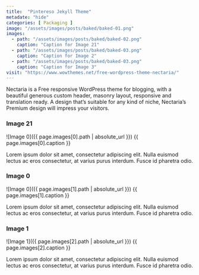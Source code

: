 ```yaml
---
title:  "Pintereso Jekyll Theme"
metadate: "hide"
categories: [ Packaging ]
image: "/assets/images/posts/baked/baked-01.png"
images:
  - path: "/assets/images/posts/baked/baked-02.png"
    caption: "Caption for Image 21"
  - path: "/assets/images/posts/baked/baked-03.png"
    caption: "Caption for Image 2"
  - path: "/assets/images/posts/baked/baked-03.png"
    caption: "Caption for Image 3"
visit: "https://www.wowthemes.net/free-wordpress-theme-nectaria/"
---
```

Nectaria is a Free responsive WordPress theme for blogging, with a beautiful generous custom header, masonry layout, responsive and translation ready. A design that’s suitable for any kind of niche, Nectaria’s Premium design will impress your visitors.

### Image 21
![Image 0]({{ page.images[0].path | absolute_url }})
{{ page.images[0].caption }}

Lorem ipsum dolor sit amet, consectetur adipiscing elit. Nulla euismod lectus ac eros consectetur, at varius purus interdum. Fusce id pharetra odio.


### Image 0
![Image 0]({{ page.images[1].path | absolute_url }})
{{ page.images[1].caption }}

Lorem ipsum dolor sit amet, consectetur adipiscing elit. Nulla euismod lectus ac eros consectetur, at varius purus interdum. Fusce id pharetra odio.

### Image 1
![Image 1]({{ page.images[2].path | absolute_url }})
{{ page.images[2].caption }}

Lorem ipsum dolor sit amet, consectetur adipiscing elit. Nulla euismod lectus ac eros consectetur, at varius purus interdum. Fusce id pharetra odio.